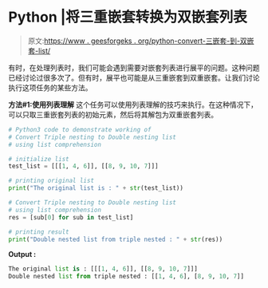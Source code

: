 # Python |将三重嵌套转换为双嵌套列表

> 原文:[https://www . geesforgeks . org/python-convert-三嵌套-到-双嵌套-list/](https://www.geeksforgeeks.org/python-convert-triple-nesting-to-double-nesting-list/)

有时，在处理列表时，我们可能会遇到需要对嵌套列表进行展平的问题。这种问题已经讨论过很多次了。但有时，展平也可能是从三重嵌套到双重嵌套。让我们讨论执行这项任务的某些方法。

**方法#1:使用列表理解**
这个任务可以使用列表理解的技巧来执行。在这种情况下，可以只取三重嵌套列表的初始元素，然后将其解包为双重嵌套列表。

```py
# Python3 code to demonstrate working of
# Convert Triple nesting to Double nesting list
# using list comprehension

# initialize list
test_list = [[[1, 4, 6]], [[8, 9, 10, 7]]]

# printing original list
print("The original list is : " + str(test_list))

# Convert Triple nesting to Double nesting list
# using list comprehension
res = [sub[0] for sub in test_list]

# printing result
print("Double nested list from triple nested : " + str(res))
```

**Output :**

```py
The original list is : [[[1, 4, 6]], [[8, 9, 10, 7]]]
Double nested list from triple nested : [[1, 4, 6], [8, 9, 10, 7]]

```